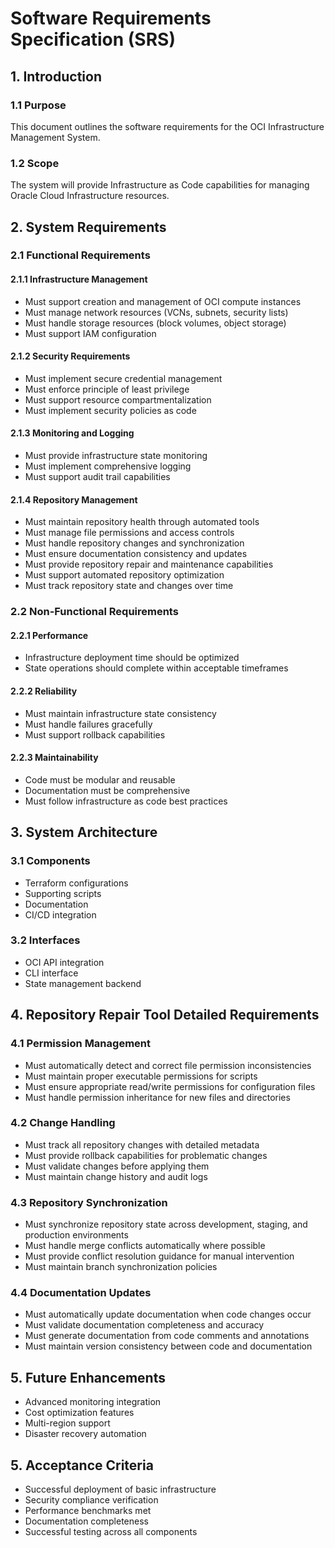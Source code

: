 # Software Requirements Specification (SRS)

## 1. Introduction

### 1.1 Purpose
This document outlines the software requirements for the OCI Infrastructure Management System.

### 1.2 Scope
The system will provide Infrastructure as Code capabilities for managing Oracle Cloud Infrastructure resources.

## 2. System Requirements

### 2.1 Functional Requirements

#### 2.1.1 Infrastructure Management
- Must support creation and management of OCI compute instances
- Must manage network resources (VCNs, subnets, security lists)
- Must handle storage resources (block volumes, object storage)
- Must support IAM configuration

#### 2.1.2 Security Requirements
- Must implement secure credential management
- Must enforce principle of least privilege
- Must support resource compartmentalization
- Must implement security policies as code

#### 2.1.3 Monitoring and Logging
- Must provide infrastructure state monitoring
- Must implement comprehensive logging
- Must support audit trail capabilities

#### 2.1.4 Repository Management
- Must maintain repository health through automated tools
- Must manage file permissions and access controls
- Must handle repository changes and synchronization
- Must ensure documentation consistency and updates
- Must provide repository repair and maintenance capabilities
- Must support automated repository optimization
- Must track repository state and changes over time

### 2.2 Non-Functional Requirements

#### 2.2.1 Performance
- Infrastructure deployment time should be optimized
- State operations should complete within acceptable timeframes

#### 2.2.2 Reliability
- Must maintain infrastructure state consistency
- Must handle failures gracefully
- Must support rollback capabilities

#### 2.2.3 Maintainability
- Code must be modular and reusable
- Documentation must be comprehensive
- Must follow infrastructure as code best practices

## 3. System Architecture

### 3.1 Components
- Terraform configurations
- Supporting scripts
- Documentation
- CI/CD integration

### 3.2 Interfaces
- OCI API integration
- CLI interface
- State management backend

## 4. Repository Repair Tool Detailed Requirements

### 4.1 Permission Management
- Must automatically detect and correct file permission inconsistencies
- Must maintain proper executable permissions for scripts
- Must ensure appropriate read/write permissions for configuration files
- Must handle permission inheritance for new files and directories

### 4.2 Change Handling
- Must track all repository changes with detailed metadata
- Must provide rollback capabilities for problematic changes
- Must validate changes before applying them
- Must maintain change history and audit logs

### 4.3 Repository Synchronization
- Must synchronize repository state across development, staging, and production environments
- Must handle merge conflicts automatically where possible
- Must provide conflict resolution guidance for manual intervention
- Must maintain branch synchronization policies

### 4.4 Documentation Updates
- Must automatically update documentation when code changes occur
- Must validate documentation completeness and accuracy
- Must generate documentation from code comments and annotations
- Must maintain version consistency between code and documentation

## 5. Future Enhancements

- Advanced monitoring integration
- Cost optimization features
- Multi-region support
- Disaster recovery automation

## 5. Acceptance Criteria

- Successful deployment of basic infrastructure
- Security compliance verification
- Performance benchmarks met
- Documentation completeness
- Successful testing across all components

